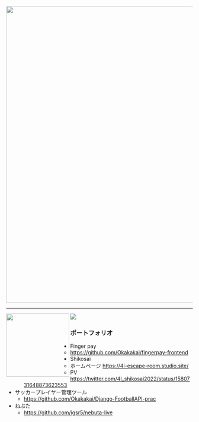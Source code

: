 <img width=800 src="https://github-profile-trophy.vercel.app/?username=Okakakai&column=8&theme=gruvbox&no-frame=true"/>


---

<div>
  <img height="170" align="left" src="https://github-readme-stats.vercel.app/api?username=Okakakai&show_icons=true&theme=tokyonight&include_all_commits=true&" />
  <img src="https://github-readme-stats.vercel.app/api/top-langs/?username=Okakakai&layout=compact&theme=tokyonight" />
</div>

### ポートフォリオ
- Finger pay
    - https://github.com/Okakakai/fingerpay-frontend
- Shikosai
    - ホームページ https://4i-escape-room.studio.site/
    - PV https://twitter.com/4I_shikosai2022/status/1580731648873623553
- サッカープレイヤー管理ツール
    - https://github.com/Okakakai/Django-FootballAPI-prac
- ねぶた
    - https://github.com/igsr5/nebuta-live
